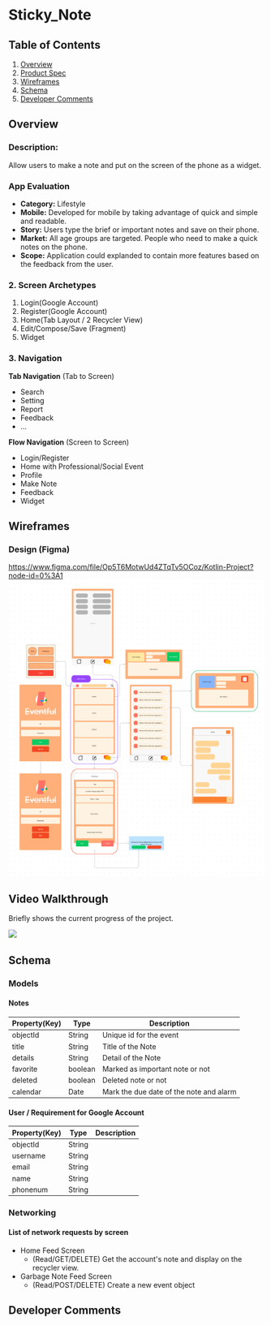 # Sticky_Note

## Table of Contents
1. [Overview](#Overview)
1. [Product Spec](#Product-Spec)
1. [Wireframes](#Wireframes)
1. [Schema](#Schema)
2. [Developer Comments](#Developer-Comments) 

## Overview
### Description: 
Allow users to make a note and put on the screen of the phone as a widget. 


### App Evaluation
- **Category:** Lifestyle
- **Mobile:** Developed for mobile by taking advantage of quick and simple and readable.
- **Story:** Users type the brief or important notes and save on their phone. 
- **Market:** All age groups are targeted. People who need to make a quick notes on the phone.
- **Scope:** Application could explanded to contain more features based on the feedback from the user.


### 2. Screen Archetypes
1. Login(Google Account)
2. Register(Google Account)
3. Home(Tab Layout / 2 Recycler View)
4. Edit/Compose/Save (Fragment)
5. Widget

### 3. Navigation

**Tab Navigation** (Tab to Screen)
- Search
- Setting
- Report
- Feedback
- ...

**Flow Navigation** (Screen to Screen)
- Login/Register
- Home with Professional/Social Event
- Profile
- Make Note 
- Feedback
- Widget

## Wireframes
### Design (Figma)
https://www.figma.com/file/Op5T6MotwUd4ZTqTv5OCoz/Kotlin-Project?node-id=0%3A1
<img src='https://github.com/Codepath-Android-pod1/Final_Project/blob/master/WireFrame3.png' />

## Video Walkthrough 
Briefly shows the current progress of the project.

<img src='https://github.com/Codepath-Android-pod1/Final_Project/blob/master/CP-3.gif' />


## Schema 
### Models
#### Notes
| Property(Key) | Type          | Description  |
| ------------- |-------------  | ------------ |
| objectId      | String        | Unique id for the event |
| title         | String        | Title of the Note |
| details       | String        | Detail of the Note |
| favorite      | boolean       | Marked as important note or not|
| deleted       | boolean       | Deleted note or not|
| calendar      | Date          | Mark the due date of the note and alarm|

#### User / Requirement for Google Account
| Property(Key) | Type          | Description  |
| ------------- |-------------  | ------------ |
| objectId      | String        | |
| username      | String        | |
| email         | String        | |
| name          | String        | |
| phonenum      | String        | |

### Networking
#### List of network requests by screen
 - Home Feed Screen
    - (Read/GET/DELETE) Get the account's note and display on the recycler view.
 - Garbage Note Feed Screen
    - (Read/POST/DELETE) Create a new event object
 
## Developer Comments
